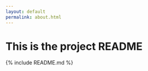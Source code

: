 ```yaml
---
layout: default
permalink: about.html
---
```


# This is the project README

{% include README.md %}

